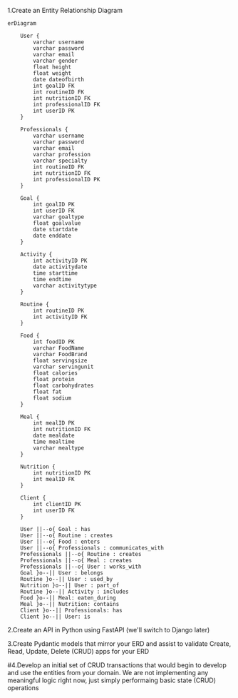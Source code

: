 1.Create an Entity Relationship Diagram
```mermaid
erDiagram
   
    User {
        varchar username
        varchar password
        varchar email
        varchar gender
        float height
        float weight
        date dateofbirth
        int goalID FK
        int routineID FK
        int nutritionID FK
        int professionalID FK
        int userID PK
    }

    Professionals {
        varchar username
        varchar password
        varchar email
        varchar profession
        varchar specialty
        int routineID FK
        int nutritionID FK
        int professionalID PK
    }

    Goal {
        int goalID PK
        int userID FK
        varchar goaltype
        float goalvalue
        date startdate
        date enddate
    }

    Activity {
        int activityID PK
        date activitydate
        time starttime
        time endtime
        varchar activitytype
    }

    Routine {
        int routineID PK
        int activityID FK
    }

    Food {
        int foodID PK
        varchar FoodName
        varchar FoodBrand
        float servingsize
        varchar servingunit
        float calories
        float protein
        float carbohydrates
        float fat
        float sodium
    }

    Meal {
        int mealID PK
        int nutritionID FK
        date mealdate
        time mealtime
        varchar mealtype
    }

    Nutrition {
        int nutritionID PK
        int mealID FK
    }

    Client {
        int clientID PK
        int userID FK
    }

    User ||--o{ Goal : has
    User ||--o{ Routine : creates
    User ||--o{ Food : enters
    User ||--o{ Professionals : communicates_with
    Professionals ||--o{ Routine : creates
    Professionals ||--o{ Meal : creates
    Professionals ||--o{ User : works_with
    Goal }o--|| User : belongs 
    Routine }o--|| User : used_by
    Nutrition }o--|| User : part_of
    Routine }o--|| Activity : includes
    Food }o--|| Meal: eaten_during 
    Meal }o--|| Nutrition: contains
    Client }o--|| Professionals: has
    Client }o--|| User: is
``` 

2.Create an API in Python using FastAPI (we'll switch to Django later)


3.Create Pydantic models that mirror your ERD and assist to validate Create, Read, Update, Delete (CRUD) apps for your ERD

#4.Develop an initial set of CRUD transactions that would begin to develop and use the entities from your domain. We are not implementing any meaningful logic right now, just simply performaing basic state (CRUD) operations


